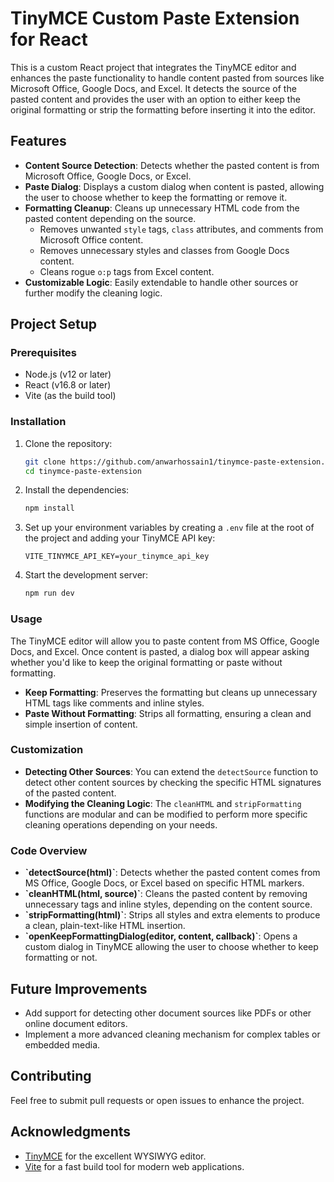 # TinyMCE Custom Paste Extension for React

This is a custom React project that integrates the TinyMCE editor and enhances the paste functionality to handle content pasted from sources like Microsoft Office, Google Docs, and Excel. It detects the source of the pasted content and provides the user with an option to either keep the original formatting or strip the formatting before inserting it into the editor.

## Features

- **Content Source Detection**: Detects whether the pasted content is from Microsoft Office, Google Docs, or Excel.
- **Paste Dialog**: Displays a custom dialog when content is pasted, allowing the user to choose whether to keep the formatting or remove it.
- **Formatting Cleanup**: Cleans up unnecessary HTML code from the pasted content depending on the source.
  - Removes unwanted `style` tags, `class` attributes, and comments from Microsoft Office content.
  - Removes unnecessary styles and classes from Google Docs content.
  - Cleans rogue `o:p` tags from Excel content.
- **Customizable Logic**: Easily extendable to handle other sources or further modify the cleaning logic.

## Project Setup

### Prerequisites

- Node.js (v12 or later)
- React (v16.8 or later)
- Vite (as the build tool)

### Installation

1. Clone the repository:

   ```bash
   git clone https://github.com/anwarhossain1/tinymce-paste-extension.git
   cd tinymce-paste-extension
   ```

2. Install the dependencies:

   ```bash
   npm install
   ```

3. Set up your environment variables by creating a `.env` file at the root of the project and adding your TinyMCE API key:

   ```
   VITE_TINYMCE_API_KEY=your_tinymce_api_key
   ```

4. Start the development server:
   ```bash
   npm run dev
   ```

### Usage

The TinyMCE editor will allow you to paste content from MS Office, Google Docs, and Excel. Once content is pasted, a dialog box will appear asking whether you'd like to keep the original formatting or paste without formatting.

- **Keep Formatting**: Preserves the formatting but cleans up unnecessary HTML tags like comments and inline styles.
- **Paste Without Formatting**: Strips all formatting, ensuring a clean and simple insertion of content.

### Customization

- **Detecting Other Sources**: You can extend the `detectSource` function to detect other content sources by checking the specific HTML signatures of the pasted content.
- **Modifying the Cleaning Logic**: The `cleanHTML` and `stripFormatting` functions are modular and can be modified to perform more specific cleaning operations depending on your needs.

### Code Overview

- **\`detectSource(html)\`**: Detects whether the pasted content comes from MS Office, Google Docs, or Excel based on specific HTML markers.
- **\`cleanHTML(html, source)\`**: Cleans the pasted content by removing unnecessary tags and inline styles, depending on the content source.
- **\`stripFormatting(html)\`**: Strips all styles and extra elements to produce a clean, plain-text-like HTML insertion.
- **\`openKeepFormattingDialog(editor, content, callback)\`**: Opens a custom dialog in TinyMCE allowing the user to choose whether to keep formatting or not.

## Future Improvements

- Add support for detecting other document sources like PDFs or other online document editors.
- Implement a more advanced cleaning mechanism for complex tables or embedded media.

## Contributing

Feel free to submit pull requests or open issues to enhance the project.

## Acknowledgments

- [TinyMCE](https://www.tiny.cloud/) for the excellent WYSIWYG editor.
- [Vite](https://vitejs.dev/) for a fast build tool for modern web applications.
